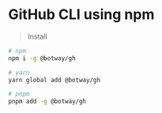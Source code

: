 # GitHub CLI using npm

> Install

```bash
# npm
npm i -g @botway/gh

# yarn
yarn global add @botway/gh

# pnpm
pnpm add -g @botway/gh
```
